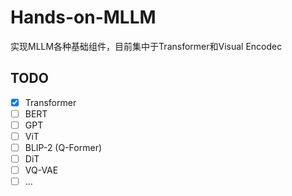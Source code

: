 # Hands-on-MLLM

实现MLLM各种基础组件，目前集中于Transformer和Visual Encodec

## TODO

- [x] Transformer
- [ ] BERT
- [ ] GPT
- [ ] ViT
- [ ] BLIP-2 (Q-Former)
- [ ] DiT
- [ ] VQ-VAE
- [ ] ...

